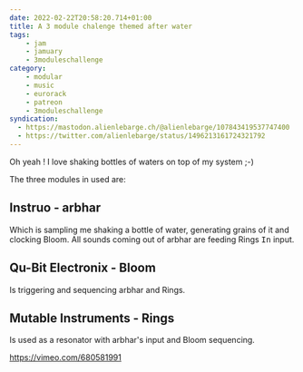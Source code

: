 ```yaml
---
date: 2022-02-22T20:58:20.714+01:00
title: A 3 module chalenge themed after water
tags:
    - jam
    - jamuary
    - 3moduleschallenge
category:
    - modular
    - music
    - eurorack
    - patreon
    - 3moduleschallenge
syndication:
  - https://mastodon.alienlebarge.ch/@alienlebarge/107843419537747400
  - https://twitter.com/alienlebarge/status/1496213161724321792
---
```

Oh yeah ! I love shaking bottles of waters on top of my system ;-)

The three modules in used are: 

## Instruo - arbhar

Which is sampling me shaking a bottle of water, generating grains of it and clocking Bloom. All sounds coming out of arbhar are feeding Rings <samp>In</samp> input.

## Qu-Bit Electronix - Bloom

Is triggering and sequencing arbhar and Rings.

## Mutable Instruments - Rings

Is used as a resonator with arbhar's input and Bloom sequencing.

https://vimeo.com/680581991
